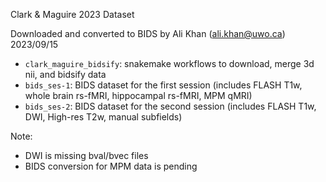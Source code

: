 Clark & Maguire 2023 Dataset

Downloaded and converted to BIDS by Ali Khan (ali.khan@uwo.ca)
2023/09/15

 - `clark_maguire_bidsify`:  snakemake workflows to download, merge 3d nii, and bidsify data
 - `bids_ses-1`: BIDS dataset for the first session (includes FLASH T1w, whole brain rs-fMRI, hippocampal rs-fMRI, MPM qMRI)
 - `bids_ses-2`: BIDS dataset for the second session (includes FLASH T1w, DWI, High-res T2w, manual subfields)


Note:
  - DWI is missing bval/bvec files
  - BIDS conversion for MPM data is pending
